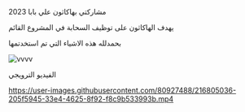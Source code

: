 مشاركتي بهاكاثون علي بابا 2023

يهدف الهاكاثون على توظيف السحابة في المشروع القائم

بحمدلله هذه الاشياء التي تم استخدتمها 

![vvvv](https://user-images.githubusercontent.com/80927488/216805011-8898b81a-b44b-4a7b-83de-eb910ac94142.PNG)

الفيديو الترويجي


https://user-images.githubusercontent.com/80927488/216805036-205f5945-33e4-4625-8f92-f8c9b533993b.mp4

